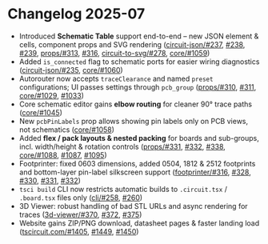 # Changelog 2025-07

- Introduced **Schematic Table** support end-to-end – new JSON element & cells, component props and SVG rendering ([circuit-json/#237](https://github.com/tscircuit/circuit-json/pull/237), [#238](https://github.com/tscircuit/circuit-json/pull/238), [#239](https://github.com/tscircuit/circuit-json/pull/239), [props/#313](https://github.com/tscircuit/props/pull/313), [#316](https://github.com/tscircuit/props/pull/316), [circuit-to-svg/#278](https://github.com/tscircuit/circuit-to-svg/pull/278), [core/#1059](https://github.com/tscircuit/core/pull/1059))
- Added `is_connected` flag to schematic ports for easier wiring diagnostics ([circuit-json/#235](https://github.com/tscircuit/circuit-json/pull/235), [core/#1060](https://github.com/tscircuit/core/pull/1060))
- Autorouter now accepts `traceClearance` and named `preset` configurations; UI passes settings through `pcb_group` ([props/#310](https://github.com/tscircuit/props/pull/310), [#311](https://github.com/tscircuit/props/pull/311), [core/#1029](https://github.com/tscircuit/core/pull/1029), [#1033](https://github.com/tscircuit/core/pull/1033))
- Core schematic editor gains **elbow routing** for cleaner 90° trace paths ([core/#1045](https://github.com/tscircuit/core/pull/1045))
- New `pcbPinLabels` prop allows showing pin labels only on PCB views, not schematics ([core/#1058](https://github.com/tscircuit/core/pull/1058))
- Added **flex / pack layouts & nested packing** for boards and sub-groups, incl. width/height & rotation controls ([props/#331](https://github.com/tscircuit/props/pull/331), [#332](https://github.com/tscircuit/props/pull/332), [#338](https://github.com/tscircuit/props/pull/338), [core/#1088](https://github.com/tscircuit/core/pull/1088), [#1087](https://github.com/tscircuit/core/pull/1087), [#1095](https://github.com/tscircuit/core/pull/1095))
- Footprinter: fixed 0603 dimensions, added 0504, 1812 & 2512 footprints and bottom-layer pin-label silkscreen support ([footprinter/#316](https://github.com/tscircuit/footprinter/pull/316), [#328](https://github.com/tscircuit/footprinter/pull/328), [#330](https://github.com/tscircuit/footprinter/pull/330), [#331](https://github.com/tscircuit/footprinter/pull/331), [#332](https://github.com/tscircuit/footprinter/pull/332))
- `tsci build` CLI now restricts automatic builds to `.circuit.tsx` / `.board.tsx` files only ([cli/#258](https://github.com/tscircuit/cli/pull/258), [#260](https://github.com/tscircuit/cli/pull/260))
- 3D Viewer: robust handling of bad STL URLs and async rendering for traces ([3d-viewer/#370](https://github.com/tscircuit/3d-viewer/pull/370), [#372](https://github.com/tscircuit/3d-viewer/pull/372), [#375](https://github.com/tscircuit/3d-viewer/pull/375))
- Website gains ZIP/PNG download, datasheet pages & faster landing load ([tscircuit.com/#1405](https://github.com/tscircuit/tscircuit.com/pull/1405), [#1449](https://github.com/tscircuit/tscircuit.com/pull/1449), [#1450](https://github.com/tscircuit/tscircuit.com/pull/1450))
